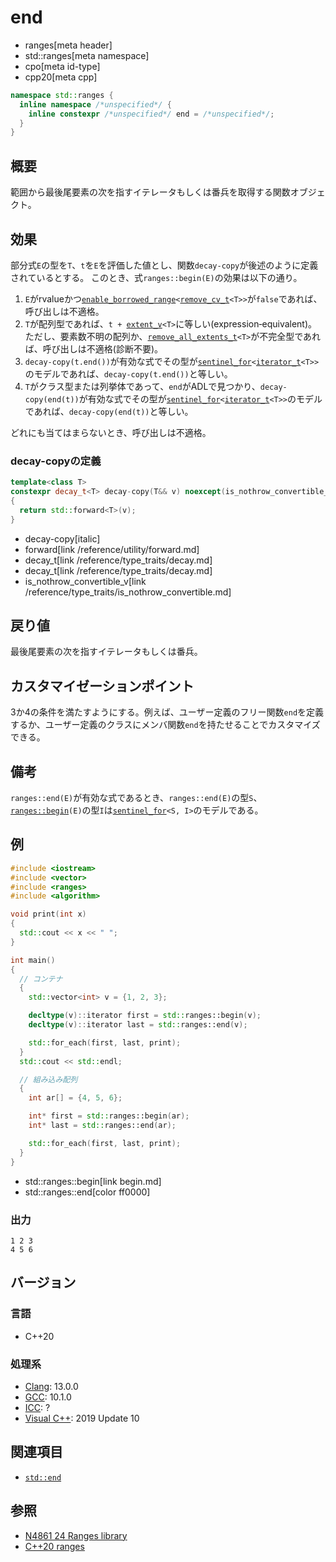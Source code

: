 # end
* ranges[meta header]
* std::ranges[meta namespace]
* cpo[meta id-type]
* cpp20[meta cpp]

```cpp
namespace std::ranges {
  inline namespace /*unspecified*/ {
    inline constexpr /*unspecified*/ end = /*unspecified*/;
  }
}
```

## 概要
範囲から最後尾要素の次を指すイテレータもしくは番兵を取得する関数オブジェクト。

## 効果
部分式`E`の型を`T`、`t`を`E`を評価した値とし、関数`decay-copy`が後述のように定義されているとする。
このとき、式`ranges::begin(E)`の効果は以下の通り。

1. `E`がrvalueかつ[`enable_borrowed_range`](enable_borrowed_range.md)`<`[`remove_cv_t`](/reference/type_traits/remove_cv.md)`<T>>`が`false`であれば、呼び出しは不適格。
2. `T`が配列型であれば、`t + `[`extent_v`](/reference/type_traits/extent.md)`<T>`に等しい(expression‑equivalent)。ただし、要素数不明の配列か、[`remove_all_extents_t`](/reference/type_traits/remove_all_extents.md)`<T>`が不完全型であれば、呼び出しは不適格(診断不要)。
3. `decay-copy(t.end())`が有効な式でその型が[`sentinel_for`](/reference/iterator/sentinel_for.md)`<`[`iterator_t`](iterator_t.md.nolink)`<T>>`のモデルであれば、`decay-copy(t.end())`と等しい。
4. `T`がクラス型または列挙体であって、`end`がADLで見つかり、`decay-copy(end(t))`が有効な式でその型が[`sentinel_for`](/reference/iterator/sentinel_for.md)`<`[`iterator_t`](iterator_t.md.nolink)`<T>>`のモデルであれば、`decay-copy(end(t))`と等しい。

どれにも当てはまらないとき、呼び出しは不適格。

### decay-copyの定義

```cpp
template<class T>
constexpr decay_t<T> decay-copy(T&& v) noexcept(is_nothrow_convertible_v<T, decay_t<T>>)
{
  return std::forward<T>(v);
}
```
* decay-copy[italic]
* forward[link /reference/utility/forward.md]
* decay_t[link /reference/type_traits/decay.md]
* decay_t[link /reference/type_traits/decay.md]
* is_nothrow_convertible_v[link /reference/type_traits/is_nothrow_convertible.md]

## 戻り値
最後尾要素の次を指すイテレータもしくは番兵。

## カスタマイゼーションポイント
3か4の条件を満たすようにする。例えば、ユーザー定義のフリー関数`end`を定義するか、ユーザー定義のクラスにメンバ関数`end`を持たせることでカスタマイズできる。

## 備考
`ranges​::​end(E)`が有効な式であるとき、`ranges::end(E)`の型`S`、[`ranges::begin`](begin.md)`(E)`の型`I`は[`sentinel_for`](/reference/iterator/sentinel_for.md)`<S, I>`のモデルである。

## 例
```cpp example
#include <iostream>
#include <vector>
#include <ranges>
#include <algorithm>

void print(int x)
{
  std::cout << x << " ";
}

int main()
{
  // コンテナ
  {
    std::vector<int> v = {1, 2, 3};

    decltype(v)::iterator first = std::ranges::begin(v);
    decltype(v)::iterator last = std::ranges::end(v);

    std::for_each(first, last, print);
  }
  std::cout << std::endl;

  // 組み込み配列
  {
    int ar[] = {4, 5, 6};

    int* first = std::ranges::begin(ar);
    int* last = std::ranges::end(ar);

    std::for_each(first, last, print);
  }
}
```
* std::ranges::begin[link begin.md]
* std::ranges::end[color ff0000]

### 出力
```
1 2 3 
4 5 6 
```

## バージョン
### 言語
- C++20

### 処理系
- [Clang](/implementation.md#clang): 13.0.0
- [GCC](/implementation.md#gcc): 10.1.0
- [ICC](/implementation.md#icc): ?
- [Visual C++](/implementation.md#visual_cpp): 2019 Update 10

## 関連項目
- [`std::end`](/reference/iterator/end.md)

## 参照
- [N4861 24 Ranges library](https://timsong-cpp.github.io/cppwp/n4861/ranges)
- [C++20 ranges](https://techbookfest.org/product/5134506308665344)
